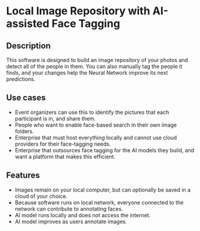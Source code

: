 # Local Image Repository with AI-assisted Face Tagging

## Description

This software is designed to build an image repository of your photos and detect all of the people in them. You can also manually tag the people it finds, and your changes help the Neural Network improve its next predictions.

## Use cases

* Event organizers can use this to identify the pictures that each participant is in, and share them.
* People who want to enable face-based search in their own image folders.
* Enterprise that must host everything locally and cannot use cloud providers for their face-tagging needs.
* Enterprise that outsources face tagging for the AI models they build, and want a platform that makes this efficient.

## Features

* Images remain on your local computer, but can optionally be saved in a cloud of your choice.
* Because software runs on local network, everyone connected to the network can contribute to annotating faces.
* AI model runs locally and does not access the internet.
* AI model improves as users annotate images.
